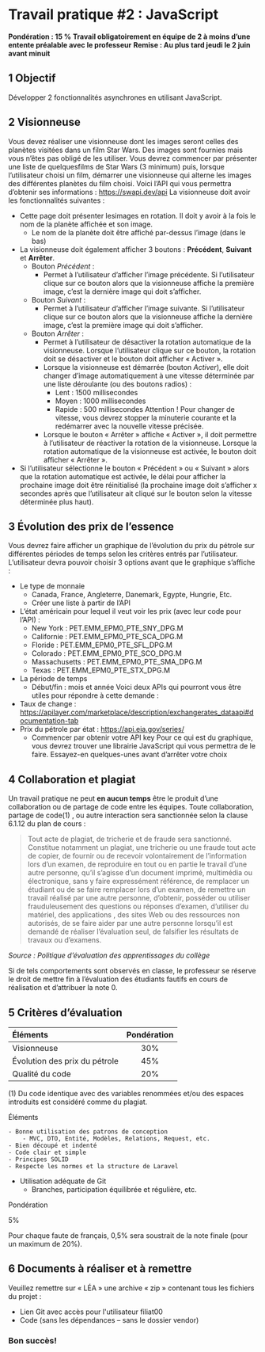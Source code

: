 # Travail pratique #2 : JavaScript
**Pondération : 15 %**
**Travail obligatoirement en équipe de 2 à moins d’une entente préalable avec le professeur**
**Remise : Au plus tard jeudi le 2 juin avant minuit**
## 1 Objectif
Développer 2 fonctionnalités asynchrones en utilisant JavaScript.
## 2 Visionneuse
Vous devez réaliser une visionneuse dont les images seront celles des planètes visitées dans un
film Star Wars. Des images sont fournies mais vous n’êtes pas obligé de les utiliser.
Vous devrez commencer par présenter une liste de quelquesfilms de Star Wars (3 minimum) puis,
lorsque l’utilisateur choisi un film, démarrer une visionneuse qui alterne les images des
différentes planètes du film choisi.
Voici l’API qui vous permettra d’obtenir ses informations : https://swapi.dev/api
La visionneuse doit avoir les fonctionnalités suivantes :
- Cette page doit présenter lesimages en rotation. Il doit y avoir à la fois le nom de la planète
affichée et son image.
    - Le nom de la planète doit être affiché par-dessus l’image (dans le bas)
- La visionneuse doit également afficher 3 boutons : **Précédent**, **Suivant** et **Arrêter**.
    - Bouton *Précédent* :
        - Permet à l’utilisateur d’afficher l’image précédente. Si l’utilisateur clique sur ce bouton alors que la visionneuse affiche la première image, c’est la dernière image qui doit s’afficher.
    - Bouton *Suivant* :
        - Permet à l’utilisateur d’afficher l’image suivante. Si l’utilisateur clique sur ce bouton alors que la visionneuse affiche la dernière image, c’est la première image qui doit s’afficher.
    - Bouton *Arrêter* :
        - Permet à l’utilisateur de désactiver la rotation automatique de la visionneuse. Lorsque l’utilisateur clique sur ce bouton, la rotation doit se désactiver et le bouton doit afficher « Activer ».
        - Lorsque la visionneuse est démarrée (bouton *Activer*), elle doit changer d’image automatiquement à une vitesse déterminée par une liste déroulante (ou des boutons radios) :
            - Lent : 1500 millisecondes
            - Moyen : 1000 millisecondes
            - Rapide : 500 millisecondes
        Attention ! Pour changer de vitesse, vous devrez stopper la minuterie courante et la redémarrer avec la nouvelle vitesse précisée.
        - Lorsque le bouton « Arrêter » affiche « Activer », il doit permettre à l’utilisateur de réactiver la rotation de la visionneuse. Lorsque la rotation automatique de la visionneuse est activée, le bouton doit afficher « Arrêter ».
- Si l’utilisateur sélectionne le bouton « Précédent » ou « Suivant » alors que la rotation automatique est activée, le délai pour afficher la prochaine image doit être réinitialisé (la prochaine image doit s’afficher x secondes après que l’utilisateur ait cliqué sur le bouton selon la vitesse déterminée plus haut).
## 3 Évolution des prix de l’essence
Vous devrez faire afficher un graphique de l’évolution du prix du pétrole sur différentes périodes
de temps selon les critères entrés par l’utilisateur.
L’utilisateur devra pouvoir choisir 3 options avant que le graphique s’affiche :
- Le type de monnaie
    - Canada, France, Angleterre, Danemark, Egypte, Hungrie, Etc.
    - Créer une liste à partir de l’API
- L’état américain pour lequel il veut voir les prix (avec leur code pour l’API) :
    - New York : PET.EMM_EPM0_PTE_SNY_DPG.M
    - Californie : PET.EMM_EPM0_PTE_SCA_DPG.M
    - Floride : PET.EMM_EPM0_PTE_SFL_DPG.M
    - Colorado : PET.EMM_EPM0_PTE_SCO_DPG.M
    - Massachusetts : PET.EMM_EPM0_PTE_SMA_DPG.M
    - Texas : PET.EMM_EPM0_PTE_STX_DPG.M
- La période de temps
    - Début/fin : mois et année
Voici deux APIs qui pourront vous être utiles pour répondre à cette demande :
- Taux de change : https://apilayer.com/marketplace/description/exchangerates_dataapi#documentation-tab
- Prix du pétrole par état : https://api.eia.gov/series/
    - Commencer par obtenir votre API key
Pour ce qui est du graphique, vous devrez trouver une librairie JavaScript qui vous permettra de le faire. Essayez-en quelques-unes avant d’arrêter votre choix
## 4 Collaboration et plagiat
Un travail pratique ne peut **en aucun temps** être le produit d’une collaboration ou de partage de code entre les équipes. Toute collaboration, partage de code(1) , ou autre interaction sera sanctionnée
selon la clause 6.1.12 du plan de cours :
> Tout acte de plagiat, de tricherie et de fraude sera sanctionné. Constitue notamment un plagiat, une tricherie ou une fraude tout acte de copier, de fournir ou de recevoir volontairement de l’information lors d’un examen, de reproduire en tout ou en partie le travail d’une autre personne, qu’il s’agisse d’un document imprimé, multimédia ou électronique, sans y faire expressément référence, de remplacer un étudiant ou de se faire remplacer lors d’un examen, de remettre un travail réalisé par une autre personne, d’obtenir, posséder ou utiliser frauduleusement des questions ou réponses d’examen, d’utiliser du matériel, des applications , des sites Web ou des ressources non autorisés, de se faire aider par une autre personne lorsqu’il est demandé de réaliser l’évaluation seul, de falsifier les résultats de travaux ou d’examens.

*Source : Politique d’évaluation des apprentissages du collège*

Si de tels comportements sont observés en classe, le professeur se réserve le droit de mettre fin à
l’évaluation des étudiants fautifs en cours de réalisation et d’attribuer la note 0.
## 5 Critères d’évaluation
Éléments | Pondération
|:---|:---:|
| Visionneuse | 30% |
| Évolution des prix du pétrole | 45% |
| Qualité du code | 20% |

(1) Du code identique avec des variables renommées et/ou des espaces introduits est considéré comme du plagiat.

Éléments

    - Bonne utilisation des patrons de conception
        - MVC, DTO, Entité, Modèles, Relations, Request, etc.
    - Bien découpé et indenté
    - Code clair et simple
    - Principes SOLID
    - Respecte les normes et la structure de Laravel
- Utilisation adéquate de Git
    - Branches, participation équilibrée et régulière, etc.

Pondération

5%

Pour chaque faute de français, 0,5% sera soustrait de la note finale (pour un maximum de 20%).
## 6 Documents à réaliser et à remettre
Veuillez remettre sur « LÉA » une archive « zip » contenant tous les fichiers du projet :
- Lien Git avec accès pour l'utilisateur filiat00
- Code (sans les dépendances – sans le dossier vendor)
### Bon succès!
